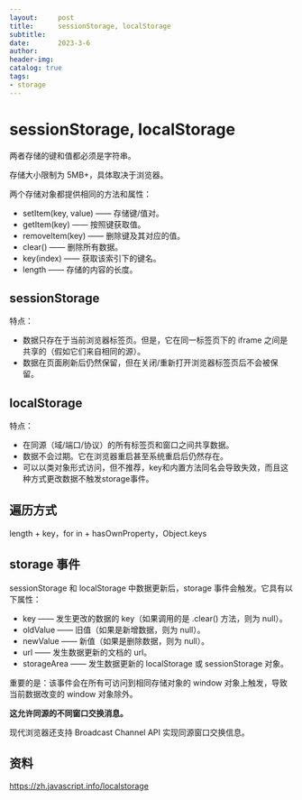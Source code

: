 ```yaml
---
layout:     post
title:      sessionStorage, localStorage
subtitle:   
date:       2023-3-6
author:     
header-img:
catalog: true
tags:
- storage
---
```

# sessionStorage, localStorage
两者存储的键和值都必须是字符串。

存储大小限制为 5MB+，具体取决于浏览器。

两个存储对象都提供相同的方法和属性：
- setItem(key, value) —— 存储键/值对。
- getItem(key) —— 按照键获取值。
- removeItem(key) —— 删除键及其对应的值。
- clear() —— 删除所有数据。
- key(index) —— 获取该索引下的键名。
- length —— 存储的内容的长度。

## sessionStorage
特点：
- 数据只存在于当前浏览器标签页。但是，它在同一标签页下的 iframe 之间是共享的（假如它们来自相同的源）。
- 数据在页面刷新后仍然保留，但在关闭/重新打开浏览器标签页后不会被保留。

## localStorage
特点：
- 在同源（域/端口/协议）的所有标签页和窗口之间共享数据。
- 数据不会过期。它在浏览器重启甚至系统重启后仍然存在。
- 可以以类对象形式访问，但不推荐，key和内置方法同名会导致失效，而且这种方式更改数据不触发storage事件。

## 遍历方式
length + key，for in + hasOwnProperty，Object.keys

## storage 事件
sessionStorage 和 localStorage 中数据更新后，storage 事件会触发。它具有以下属性：
- key —— 发生更改的数据的 key（如果调用的是 .clear() 方法，则为 null）。
- oldValue —— 旧值（如果是新增数据，则为 null）。
- newValue —— 新值（如果是删除数据，则为 null）。
- url —— 发生数据更新的文档的 url。
- storageArea —— 发生数据更新的 localStorage 或 sessionStorage 对象。

重要的是：该事件会在所有可访问到相同存储对象的 window 对象上触发，导致当前数据改变的 window 对象除外。

**这允许同源的不同窗口交换消息。**

现代浏览器还支持 Broadcast Channel API 实现同源窗口交换信息。

## 资料
https://zh.javascript.info/localstorage